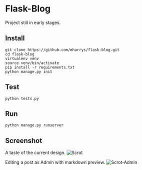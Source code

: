 # Flask-Blog

Project still in early stages.

## Install
    git clone https://github.com/mharrys/flask-blog.git
    cd flask-blog
    virtualenv venv
    source venv/bin/activate
    pip install -r requirements.txt
    python manage.py init

## Test
    python tests.py

## Run
    python manage.py runserver

## Screenshot
A taste of the current design.
![Scrot](http://i.imgur.com/auFbqRD.png)

Editing a post as Admin with markdown preview.
![Scrot-Admin](http://i.imgur.com/5RNHWK9.png)
